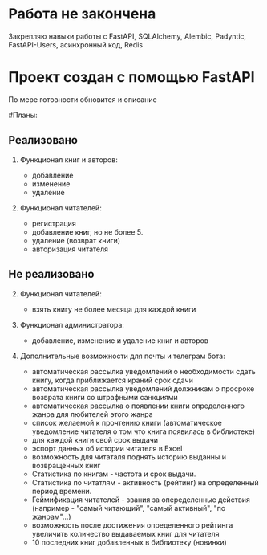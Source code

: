 # Работа не закончена

Закрепляю навыки работы с FastAPI, SQLAlchemy, Alembic, Padyntic, FastAPI-Users, асинхронный код, Redis

# Проект создан с помощью FastAPI

По мере готовности обновится и описание

#Планы:
  ## Реализовано
 1. Функционал книг и авторов:
    - добавление
    - изменение 
    - удаление  
  
 2. Функционал читателей:
    - регистрация
    - добавление книг, но не более 5.
    - удаление (возврат книги)
    - авторизация читателя


  ## Не реализовано
 2. Функционал читателей:
    

    - взять книгу не более месяца для каждой книги


 3. Функционал администратора:
    - добавление, изменение и удаление книг и авторов

 4. Дополнительные возможности для почты и телеграм бота:
    - автоматическая рассылка уведомлений о необходимости сдать книгу, когда приближается краний срок сдачи
    - автоматическая рассылка уведомлений должникам о просроке возврата книги со штрафными санкциями
    - автоматическая рассылка о появлении книги определенного жанра для любителей этого жанра
    - список желаемой к прочтению книги (автоматическое уведомление читателя о том что книга появилась в библиотеке)
    - для каждой книги свой срок выдачи
    - эспорт данных об истории читателя в Excel
    - возможность для читаталя поднять историю выданны и возвращенных книг
    - Статистика по книгам - частота и срок выдачи.
    - Статистика по читатлям - активность (рейтинг) на определенный период времени.
    - Геймификация читателей - звания за опеределенные действия (например - "самый читающий", "самый активный", "по жанрам"...)
    - возможность после достижения определенного рейтинга увеличить количество выдаваемых книг для читателя
    - 10 последних книг добавленных в библиотеку (новинки)

 
